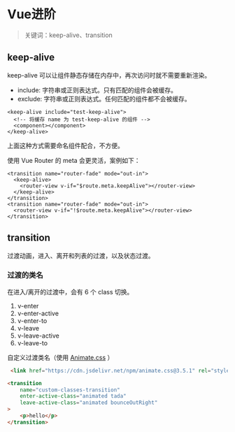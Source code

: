# Vue进阶

> 关键词：keep-alive、transition

## keep-alive

keep-alive 可以让组件静态存储在内存中，再次访问时就不需要重新渲染。

- include: 字符串或正则表达式。只有匹配的组件会被缓存。
- exclude: 字符串或正则表达式。任何匹配的组件都不会被缓存。

```vue
<keep-alive include="test-keep-alive">
  <!-- 将缓存 name 为 test-keep-alive 的组件 -->
  <component></component>
</keep-alive>
```

上面这种方式需要命名组件配合，不方便。

使用 Vue Router 的 meta 会更灵活，案例如下：

```vue
<transition name="router-fade" mode="out-in">
  <keep-alive>
    <router-view v-if="$route.meta.keepAlive"></router-view>
  </keep-alive>
</transition>
<transition name="router-fade" mode="out-in">
  <router-view v-if="!$route.meta.keepAlive"></router-view>
</transition>
```

## transition

过渡动画，进入、离开和列表的过渡，以及状态过渡。

### 过渡的类名

在进入/离开的过渡中，会有 6 个 class 切换。

1. v-enter
2. v-enter-active
3. v-enter-to
4. v-leave
5. v-leave-active
6. v-leave-to

自定义过渡类名（使用 [Animate.css](https://daneden.github.io/animate.css/) ）

```html
 <link href="https://cdn.jsdelivr.net/npm/animate.css@3.5.1" rel="stylesheet" type="text/css">

<transition
    name="custom-classes-transition"
    enter-active-class="animated tada"
    leave-active-class="animated bounceOutRight"
>
    <p>hello</p>
</transition>
```

